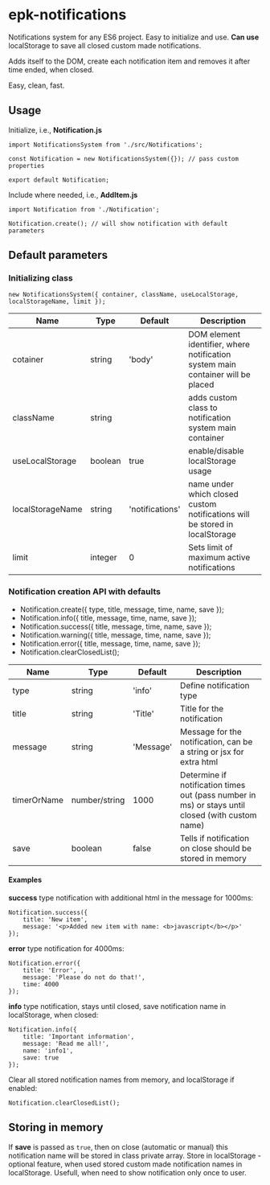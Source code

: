 # epk-notifications

Notifications system for any ES6 project. Easy to initialize and use.
**Can use** localStorage to save all closed custom made notifications.

Adds itself to the DOM, create each notification item and removes it after time ended, when closed.

Easy, clean, fast.

## Usage

Initialize, i.e., **Notification.js**
```
import NotificationsSystem from './src/Notifications';

const Notification = new NotificationsSystem({}); // pass custom properties

export default Notification;
```

Include where needed, i.e., **AddItem.js**
```
import Notification from './Notification';

Notification.create(); // will show notification with default parameters
```

## Default parameters

### Initializing class

```
new NotificationsSystem({ container, className, useLocalStorage, localStorageName, limit });
```

| Name | Type | Default | Description |
|------|------|---------|-------------|
| cotainer | string | 'body' | DOM element identifier, where notification system main container will be placed |
| className | string |  | adds custom class to notification system main container |
| useLocalStorage | boolean | true | enable/disable localStorage usage |
| localStorageName | string | 'notifications' | name under which closed custom notifications will be stored in localStorage |
| limit | integer | 0 | Sets limit of maximum active notifications |

### Notification creation API with defaults

- Notification.create({ type, title, message, time, name, save });
- Notification.info({ title, message, time, name, save });
- Notification.success({ title, message, time, name, save });
- Notification.warning({ title, message, time, name, save });
- Notification.error({ title, message, time, name, save });
- Notification.clearClosedList();

| Name | Type | Default | Description |
|------|------|---------|-------------|
| type | string | 'info' | Define notification type |
| title | string | 'Title' | Title for the notification |
| message | string | 'Message' | Message for the notification, can be a string or jsx for extra html |
| timerOrName | number/string | 1000 | Determine if notification times out (pass number in ms) or stays until closed (with custom name) |
| save | boolean | false | Tells if notification on close should be stored in memory |

#### Examples

**success** type notification with additional html in the message for 1000ms:
```
Notification.success({
	title: 'New item', 
	message: '<p>Added new item with name: <b>javascript</b></p>'
});
```

**error** type notification for 4000ms:
```
Notification.error({
	title: 'Error', ,
	message: 'Please do not do that!', 
	time: 4000
});
```

**info** type notification, stays until closed, save notification name in localStorage, when closed:
```
Notification.info({
	title: 'Important information', 
	message: 'Read me all!', 
	name: 'info1',
	save: true
});
```

Clear all stored notification names from memory, and localStorage if enabled:
```
Notification.clearClosedList();
```

## Storing in memory

If **save** is passed as `true`, then on close (automatic or manual) this notification name will be stored in class private array.
Store in localStorage - optional feature, when used stored custom made notification names in localStorage. Usefull, when need to show notification only once to user.
